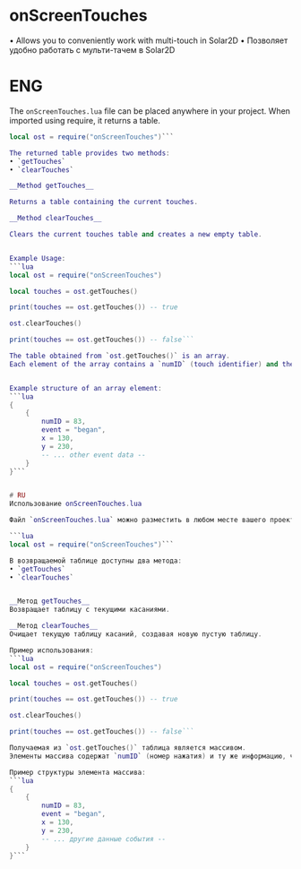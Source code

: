 # onScreenTouches
• Allows you to conveniently work with multi-touch in Solar2D
• Позволяет удобно работать с мульти-тачем в Solar2D

# ENG
The `onScreenTouches.lua` file can be placed anywhere in your project. When imported using require, it returns a table.

```lua
local ost = require("onScreenTouches")```

The returned table provides two methods:
• `getTouches`
• `clearTouches`

__Method getTouches__

Returns a table containing the current touches.

__Method clearTouches__

Clears the current touches table and creates a new empty table.


Example Usage:
```lua
local ost = require("onScreenTouches")

local touches = ost.getTouches()

print(touches == ost.getTouches()) -- true

ost.clearTouches()

print(touches == ost.getTouches()) -- false```

The table obtained from `ost.getTouches()` is an array.
Each element of the array contains a `numID` (touch identifier) and the same data as the event table in the touch listener.


Example structure of an array element:
```lua
{
    {
        numID = 83,
        event = "began",
        x = 130,
        y = 230,
        -- ... other event data --
    }
}```


# RU
Использование onScreenTouches.lua

Файл `onScreenTouches.lua` можно разместить в любом месте вашего проекта. При подключении через require он возвращает таблицу.

```lua
local ost = require("onScreenTouches")```

В возвращаемой таблице доступны два метода:
• `getTouches`
• `clearTouches`


__Метод getTouches__
Возвращает таблицу с текущими касаниями.

__Метод clearTouches__
Очищает текущую таблицу касаний, создавая новую пустую таблицу.

Пример использования:
```lua
local ost = require("onScreenTouches")

local touches = ost.getTouches()

print(touches == ost.getTouches()) -- true

ost.clearTouches()

print(touches == ost.getTouches()) -- false```

Получаемая из `ost.getTouches()` таблица является массивом.
Элементы массива содержат `numID` (номер нажатия) и ту же информацию, что и таблица события в слушателе touch.

Пример структуры элемента массива:
```lua
{
    {
        numID = 83,
        event = "began",
        x = 130,
        y = 230,
        -- ... другие данные события --
    }
}```
